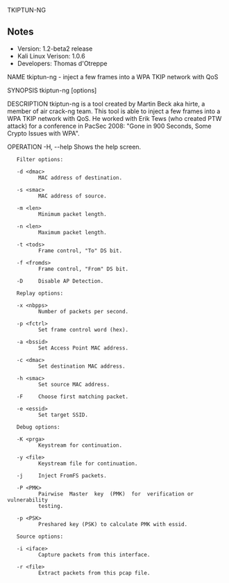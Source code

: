 TKIPTUN-NG

Notes
-------

 * Version: 1.2-beta2 release  
 * Kali Linux Verison: 1.0.6  
 * Developers: Thomas d'Otreppe

NAME
       tkiptun-ng - inject a few frames into a WPA TKIP network with QoS

SYNOPSIS
       tkiptun-ng [options] <replay interface>

DESCRIPTION
       tkiptun-ng is a tool created by Martin Beck aka hirte, a member of air
       crack-ng team. This tool is able to inject a few frames into a WPA TKIP
       network with QoS. He worked with Erik Tews (who created PTW attack) for
       a conference in PacSec 2008: "Gone in 900 Seconds, Some  Crypto  Issues
       with WPA".

OPERATION
       -H, --help
              Shows the help screen.

       Filter options:

       -d <dmac>
              MAC address of destination.

       -s <smac>
              MAC address of source.

       -m <len>
              Minimum packet length.

       -n <len>
              Maximum packet length.

       -t <tods>
              Frame control, "To" DS bit.

       -f <fromds>
              Frame control, "From" DS bit.

       -D     Disable AP Detection.

       Replay options:

       -x <nbpps>
              Number of packets per second.

       -p <fctrl>
              Set frame control word (hex).

       -a <bssid>
              Set Access Point MAC address.

       -c <dmac>
              Set destination MAC address.

       -h <smac>
              Set source MAC address.

       -F     Choose first matching packet.

       -e <essid>
              Set target SSID.

       Debug options:

       -K <prga>
              Keystream for continuation.

       -y <file>
              Keystream file for continuation.

       -j     Inject FromFS packets.

       -P <PMK>
              Pairwise  Master  key  (PMK)  for  verification or vulnerability
              testing.

       -p <PSK>
              Preshared key (PSK) to calculate PMK with essid.

       Source options:

       -i <iface>
              Capture packets from this interface.

       -r <file>
              Extract packets from this pcap file.